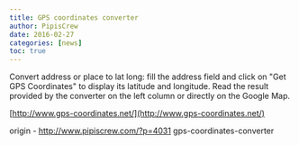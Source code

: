 ```yaml
---
title: GPS coordinates converter
author: PipisCrew
date: 2016-02-27
categories: [news]
toc: true
---
```


Convert address or place to lat long: fill the address field and click on "Get GPS Coordinates" to display its latitude and longitude. Read the result provided by the converter on the left column or directly on the Google Map.

[http://www.gps-coordinates.net/](http://www.gps-coordinates.net/)

origin - http://www.pipiscrew.com/?p=4031 gps-coordinates-converter